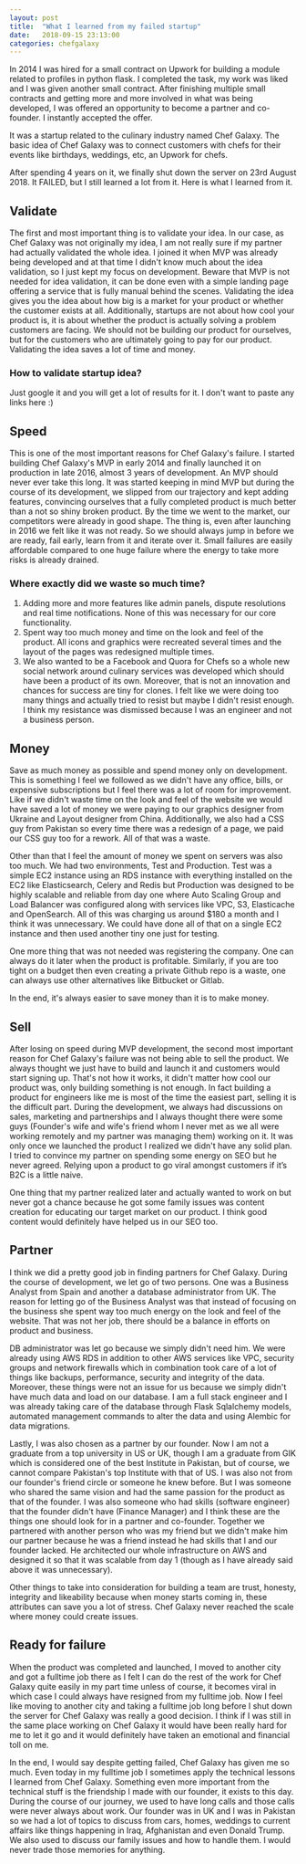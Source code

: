 ```yaml
---
layout: post
title:  "What I learned from my failed startup"
date:   2018-09-15 23:13:00
categories: chefgalaxy
---
```

In 2014 I was hired for a small contract on Upwork for building a module related to profiles in python flask. I completed the task, my work was liked and I was given another small contract. After finishing multiple small contracts and getting more and more involved in what was being developed, I was offered an opportunity to become a partner and co-founder. I instantly accepted the offer.

It was a startup related to the culinary industry named Chef Galaxy. The basic idea of Chef Galaxy was to connect customers with chefs for their events like birthdays, weddings, etc, an Upwork for chefs.

After spending 4 years on it, we finally shut down the server on 23rd August 2018. It FAILED, but I still learned a lot from it. Here is what I learned from it.



## Validate

The first and most important thing is to validate your idea. In our case, as Chef Galaxy was not originally my idea, I am not really sure if my partner had actually validated the whole idea. I joined it when MVP was already being developed and at that time I didn't know much about the idea validation, so I just kept my focus on development. Beware that MVP is not needed for idea validation, it can be done even with a simple landing page offering a service that is fully manual behind the scenes. Validating the idea gives you the idea about how big is a market for your product or whether the customer exists at all. Additionally, startups are not about how cool your product is, it is about whether the product is actually solving a problem customers are facing. We should not be building our product for ourselves, but for the customers who are ultimately going to pay for our product. Validating the idea saves a lot of time and money.

### How to validate startup idea? 

Just google it and you will get a lot of results for it. I don't want to paste any links here :)


## Speed

This is one of the most important reasons for Chef Galaxy's failure. I started building Chef Galaxy's MVP in early 2014 and finally launched it on production in late 2016, almost 3 years of development. An MVP should never ever take this long. It was started keeping in mind MVP but during the course of its development, we slipped from our trajectory and kept adding features, convincing ourselves that a fully completed product is much better than a not so shiny broken product. By the time we went to the market, our competitors were already in good shape. The thing is, even after launching in 2016 we felt like it was not ready. So we should always jump in before we are ready, fail early, learn from it and iterate over it. Small failures are easily affordable compared to one huge failure where the energy to take more risks is already drained.

### Where exactly did we waste so much time?

1. Adding more and more features like admin panels, dispute resolutions and real time notifications. None of this was necessary for our core functionality.
2. Spent way too much money and time on the look and feel of the product. All icons and graphics were recreated several times and the layout of the pages was redesigned multiple times.
3. We also wanted to be a Facebook and Quora for Chefs so a whole new social network around culinary services was developed which should have been a product of its own. Moreover, that is not an innovation and chances for success are tiny for clones. I felt like we were doing too many things and actually tried to resist but maybe I didn't resist enough. I think my resistance was dismissed because I was an engineer and not a business person.


## Money

Save as much money as possible and spend money only on development. This is something I feel we followed as we didn't have any office, bills, or expensive subscriptions but I feel there was a lot of room for improvement. Like if we didn't waste time on the look and feel of the website we would have saved a lot of money we were paying to our graphics designer from Ukraine and Layout designer from China. Additionally, we also had a CSS guy from Pakistan so every time there was a redesign of a page, we paid our CSS guy too for a rework. All of that was a waste.

Other than that I feel the amount of money we spent on servers was also too much. We had two environments, Test and Production. Test was a simple EC2 instance using an RDS instance with everything installed on the EC2 like Elasticsearch, Celery and Redis but Production was designed to be highly scalable and reliable from day one where Auto Scaling Group and Load Balancer was configured along with services like VPC, S3, Elasticache and OpenSearch. All of this was charging us around $180 a month and I think it was unnecessary. We could have done all of that on a single EC2 instance and then used another tiny one just for testing. 

One more thing that was not needed was registering the company. One can always do it later when the product is profitable. Similarly, if you are too tight on a budget then even creating a private Github repo is a waste, one can always use other alternatives like Bitbucket or Gitlab.

In the end, it's always easier to save money than it is to make money.



## Sell

After losing on speed during MVP development, the second most important reason for Chef Galaxy's failure was not being able to sell the product.
We always thought we just have to build and launch it and customers would start signing up. That's not how it works, it didn't matter how cool our product was, only building something is not enough. In fact building a product for engineers like me is most of the time the easiest part, selling it is the difficult part. During the development, we always had discussions on sales, marketing and partnerships and I always thought there were some guys (Founder's wife and wife's friend whom I never met as we all were working remotely and my partner was managing them) working on it. It was only once we launched the product I realized we didn't have any solid plan. I tried to convince my partner on spending some energy on SEO but he never agreed. Relying upon a product to go viral amongst customers if it’s B2C is a little naive.

One thing that my partner realized later and actually wanted to work on but never got a chance because he got some family issues was content creation for educating our target market on our product. I think good content would definitely have helped us in our SEO too.



## Partner

I think we did a pretty good job in finding partners for Chef Galaxy. During the course of development, we let go of two persons. One was a Business Analyst from Spain and another a database administrator from UK. The reason for letting go of the Business Analyst was that instead of focusing on the business she spent way too much energy on the look and feel of the website. That was not her job, there should be a balance in efforts on product and business.

DB administrator was let go because we simply didn't need him. We were already using AWS RDS in addition to other AWS services like VPC, security groups and network firewalls which in combination took care of a lot of things like backups, performance, security and integrity of the data. Moreover, these things were not an issue for us because we simply didn't have much data and load on our database. I am a full stack engineer and I was already taking care of the database through Flask Sqlalchemy models, automated management commands to alter the data and using Alembic for data migrations.

Lastly, I was also chosen as a partner by our founder. Now I am not a graduate from a top university in US or UK, though I am a graduate from GIK which is considered one of the best Institute in Pakistan, but of course, we cannot compare Pakistan's top Institute with that of US. I was also not from our founder's friend circle or someone he knew before. But I was someone who shared the same vision and had the same passion for the product as that of the founder. I was also someone who had skills (software engineer) that the founder didn't have (Finance Manager) and I think these are the things one should look for in a partner and co-founder. Together we partnered with another person who was my friend but we didn't make him our partner because he was a friend instead he had skills that I and our founder lacked. He architected our whole infrastructure on AWS and designed it so that it was scalable from day 1 (though as I have already said above it was unnecessary). 

Other things to take into consideration for building a team are trust, honesty, integrity and likeability because when money starts coming in, these attributes can save you a lot of stress. Chef Galaxy never reached the scale where money could create issues.



## Ready for failure

When the product was completed and launched, I moved to another city and got a fulltime job there as I felt I can do the rest of the work for Chef Galaxy quite easily in my part time unless of course, it becomes viral in which case I could always have resigned from my fulltime job. Now I feel like moving to another city and taking a fulltime job long before I shut down the server for Chef Galaxy was really a good decision. I think if I was still in the same place working on Chef Galaxy it would have been really hard for me to let it go and it would definitely have taken an emotional and financial toll on me.



In the end, I would say despite getting failed, Chef Galaxy has given me so much. Even today in my fulltime job I sometimes apply the technical lessons I learned from Chef Galaxy. Something even more important from the technical stuff is the friendship I made with our founder, it exists to this day. During the course of our journey, we used to have long calls and those calls were never always about work. Our founder was in UK and I was in Pakistan so we had a lot of topics to discuss from cars, homes, weddings to current affairs like things happening in Iraq, Afghanistan and even Donald Trump. We also used to discuss our family issues and how to handle them. I would never trade those memories for anything.



